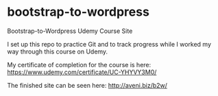 # bootstrap-to-wordpress

Bootstrap-to-Wordpress Udemy Course Site

I set up this repo to practice Git and to track progress while I worked my way through this course on Udemy.

My certificate of completion for the course is here: https://www.udemy.com/certificate/UC-YHYVY3M0/

The finished site can be seen here: http://aveni.biz/b2w/
